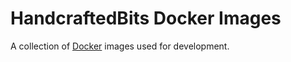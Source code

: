 # HandcraftedBits Docker Images

A collection of [Docker](https://www.docker.com) images used for development.
